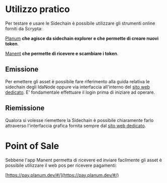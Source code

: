 # Utilizzo pratico

Per testare e usare le Sidechain è possibile utilizzare gli strumenti online forniti da Scrypta:

[Planum](https://planum.dev) **che agisce da sidechain explorer e che permette di creare nuovi token**.

[Manent](https://manent.app) **che permette di ricevere e scambiare i token**.

## Emissione

Per emettere gli asset è possibile fare riferimento alla guida relativa le sidechain degli IdaNode oppure via interfaccia all'interno del [sito web dedicato](https://planum.dev/#/create). E' fondamentale effettuare il login prima di iniziare ad operare.


## Riemissione

Qualora si volesse riemettere la Sidechain è possibile chiaramente farlo attraverso l'interfaccia grafica fornita sempre dal [sito web dedicato](https://planum.dev/#/manage).

# Point of Sale

Sebbene l'app Manent permetta di ricevere ed inviare facilmente gli asset è possibile utilizzare il web pos per ricevere pagamenti:

[https://pay.planum.dev/#/](https://pay.planum.dev/#/)